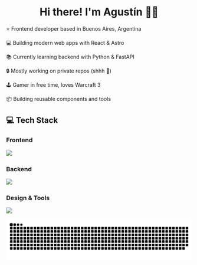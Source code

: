 <h1 align="center">Hi there! I'm Agustín 👋👾</h1>


⭐ Frontend developer based in Buenos Aires, Argentina

💻 Building modern web apps with React & Astro

📚 Currently learning backend with Python & FastAPI

🔒 Mostly working on private repos (shhh 🤫)

🕹️ Gamer in free time, loves Warcraft 3

📦 Building reusable components and tools


## 💻 Tech Stack

<p >
  <h3>Frontend</h3>
  <img src="https://skillicons.dev/icons?i=js,ts,react,astro,nextjs,tailwind,html,css" />
</p>

<p >
  <h3>Backend</h3>
  <img src="https://skillicons.dev/icons?i=python,fastapi,postgresql,postman" />
</p>

<p>
  <h3>Design & Tools</h3>
  <img src="https://skillicons.dev/icons?i=figma,ps,ai,notion,supabase" />
</p>

<!-- ![My Skills](https://skillicons.dev/icons?i=js,react,supabase,astro,tailwind,css,html,python,fastapi,figma,ps,ai,notion,postgresql,nextjs,ts,postman) -->

![snake](assets/snake.svg)

<!--
**agustin-gauna/agustin-gauna** is a ✨ _special_ ✨ repository because its `README.md` (this file) appears on your GitHub profile.

Here are some ideas to get you started:

- 🔭 I’m currently working on ...
- 🌱 I’m currently learning ...
- 👯 I’m looking to collaborate on ...
- 🤔 I’m looking for help with ...
- 💬 Ask me about ...
- 📫 How to reach me: ...
- 😄 Pronouns: ...
- ⚡ Fun fact: ...
-->
